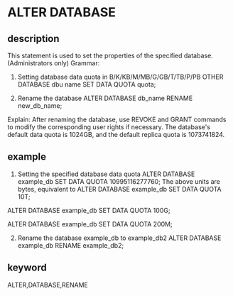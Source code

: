 <!-- 
Licensed to the Apache Software Foundation (ASF) under one
or more contributor license agreements.  See the NOTICE file
distributed with this work for additional information
regarding copyright ownership.  The ASF licenses this file
to you under the Apache License, Version 2.0 (the
"License"); you may not use this file except in compliance
with the License.  You may obtain a copy of the License at

  http://www.apache.org/licenses/LICENSE-2.0

Unless required by applicable law or agreed to in writing,
software distributed under the License is distributed on an
"AS IS" BASIS, WITHOUT WARRANTIES OR CONDITIONS OF ANY
KIND, either express or implied.  See the License for the
specific language governing permissions and limitations
under the License.
-->

# ALTER DATABASE
## description
This statement is used to set the properties of the specified database. (Administrators only)
Grammar:
1) Setting database data quota in B/K/KB/M/MB/G/GB/T/TB/P/PB
OTHER DATABASE dbu name SET DATA QUOTA quota;

2) Rename the database
ALTER DATABASE db_name RENAME new_db_name;

Explain:
After renaming the database, use REVOKE and GRANT commands to modify the corresponding user rights if necessary.
The database's default data quota is 1024GB, and the default replica quota is 1073741824.

## example
1. Setting the specified database data quota
ALTER DATABASE example_db SET DATA QUOTA 10995116277760;
The above units are bytes, equivalent to
ALTER DATABASE example_db SET DATA QUOTA 10T;

ALTER DATABASE example_db SET DATA QUOTA 100G;

ALTER DATABASE example_db SET DATA QUOTA 200M;

2. Rename the database example_db to example_db2
ALTER DATABASE example_db RENAME example_db2;

## keyword
ALTER,DATABASE,RENAME

